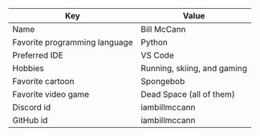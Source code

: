 | Key | Value |
| ---- | --- |
| Name | Bill McCann |
| Favorite programming language | Python |
| Preferred IDE | VS Code |
| Hobbies | Running, skiing, and gaming |
| Favorite cartoon | Spongebob |
| Favorite video game | Dead Space (all of them) |
| Discord id | iambillmccann |
| GitHub id | iambillmccann |
